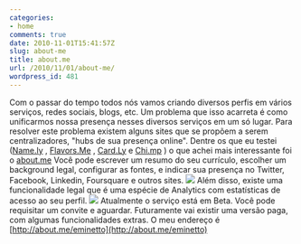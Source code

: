 ```yaml
---
categories:
- home
comments: true
date: 2010-11-01T15:41:57Z
slug: about-me
title: about.me
url: /2010/11/01/about-me/
wordpress_id: 481
---
```


Com o passar do tempo todos nós vamos criando diversos perfis em vários serviços, redes sociais, blogs, etc.
Um problema que isso acarreta é como unificarmos nossa presença nesses diversos serviços em um só lugar.
Para resolver este problema existem alguns sites que se propõem a serem centralizadores, "hubs de sua presença online".
Dentre os que eu testei ([Name.ly](http://name.ly/) , [Flavors.Me](http://flavors.me/) , [Card.Ly](http://card.ly) e [Chi.mp](http://chi.mp/) ) o que achei mais interessante foi o [about.me](http://about.me)
Você pode escrever um resumo do seu currículo, escolher um background legal, configurar as fontes, e indicar sua presença no Twitter, Facebook, Linkedin, Foursquare e outros sites.
[![](/images/posts/perfil_150.png)](/images/posts/perfil.png)
Além disso, existe uma funcionalidade legal que é uma espécie de Analytics com estatísticas de acesso ao seu perfil.
[![](/images/posts/stats1_150.png)](/images/posts/stats1.png)
Atualmente o serviço está em Beta. Você pode requisitar um convite e aguardar. Futuramente vai existir uma versão paga, com algumas funcionalidades extras.
O meu endereço é [http://about.me/eminetto](http://about.me/eminetto)

